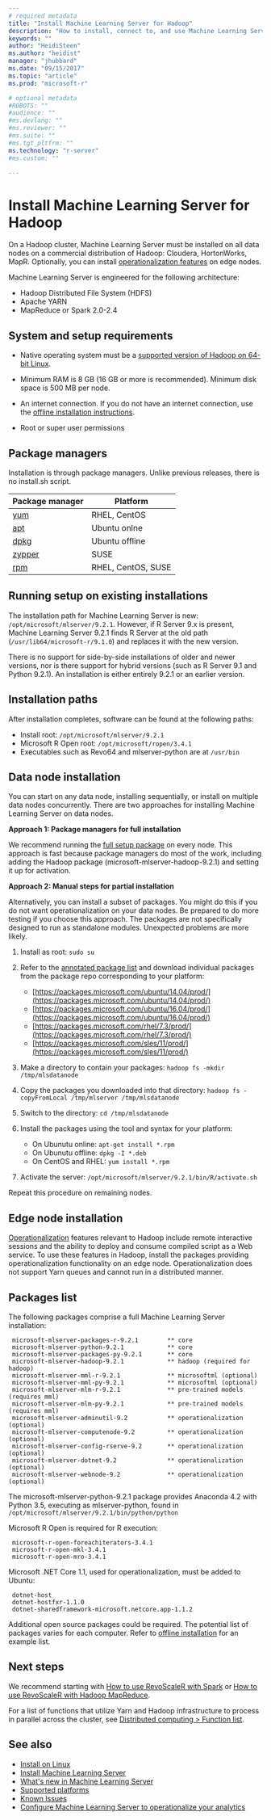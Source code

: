 ```yaml
---
# required metadata
title: "Install Machine Learning Server for Hadoop"
description: "How to install, connect to, and use Machine Learning Server on a Hadoop cluster with Spark or MapReduce"
keywords: ""
author: "HeidiSteen"
ms.author: "heidist"
manager: "jhubbard"
ms.date: "09/15/2017"
ms.topic: "article"
ms.prod: "microsoft-r"

# optional metadata
#ROBOTS: ""
#audience: ""
#ms.devlang: ""
#ms.reviewer: ""
#ms.suite: ""
#ms.tgt_pltfrm: ""
ms.technology: "r-server"
#ms.custom: ""

---
```


# Install Machine Learning Server for Hadoop

On a Hadoop cluster, Machine Learning Server must be installed on all data nodes on a commercial distribution of Hadoop: Cloudera, HortonWorks, MapR. Optionally, you can install [operationalization features](../operationalize/concept-operationalize-deploy-consume.md) on edge nodes.

Machine Learning Server is engineered for the following architecture:

+ Hadoop Distributed File System (HDFS)
+ Apache YARN
+ MapReduce or Spark 2.0-2.4

## System and setup requirements

+ Native operating system must be a [supported version of Hadoop on 64-bit Linux](r-server-install-supported-platforms.md).

+ Minimum RAM is 8 GB (16 GB or more is recommended). Minimum disk space is 500 MB per node.

+ An internet connection. If you do not have an internet connection, use the [offline installation instructions](machine-learning-server-linux-offline.md).

+ Root or super user permissions

<a name="package-manager"></a>

## Package managers

Installation is through package managers. Unlike previous releases, there is no install.sh script. 

| Package manager | Platform |
|-----------------|----------|
|[yum](https://access.redhat.com/documentation/Red_Hat_Enterprise_Linux/6/html/Deployment_Guide/ch-yum.html) | RHEL, CentOS|
|[apt](https://help.ubuntu.com/lts/serverguide/apt.html) | Ubuntu onlne |
| [dpkg](https://help.ubuntu.com/lts/serverguide/dpkg.html) | Ubuntu offline |
|[zypper](https://www.suse.com/documentation/opensuse111/opensuse111_reference/data/sec_zypper.html) | SUSE |
|[rpm](https://access.redhat.com/documentation/en-US/Red_Hat_Enterprise_Linux/3/html/System_Administration_Guide/s1-rpm-using.html) | RHEL, CentOS, SUSE |

## Running setup on existing installations

The installation path for Machine Learning Server is new: `/opt/microsoft/mlserver/9.2.1`. However, if R Server 9.x is present, Machine Learning Server 9.2.1 finds R Server at the old path (`/usr/lib64/microsoft-r/9.1.0`) and replaces it with the new version. 

There is no support for side-by-side installations of older and newer versions, nor is there support for hybrid versions (such as R Server 9.1 and Python 9.2.1). An installation is either entirely 9.2.1 or an earlier version.

## Installation paths

After installation completes, software can be found at the following paths:

+ Install root: `/opt/microsoft/mlserver/9.2.1`
+ Microsoft R Open root: `/opt/microsoft/ropen/3.4.1`
+ Executables such as Revo64 and mlserver-python are at `/usr/bin`

## Data node installation

You can start on any data node, installing sequentially, or install on multiple data nodes concurrently. There are two approaches for installing Machine Learning Server on data nodes. 

**Approach 1: Package managers for full installation** 

We recommend running the [full setup package](machine-learning-server-linux-install.md) on every node. This approach is fast because package managers do most of the work, including adding the Hadoop package (microsoft-mlserver-hadoop-9.2.1) and setting it up for activation.

**Approach 2: Manual steps for partial installation**

Alternatively, you can install a subset of packages. You might do this if you do not want operationalization on your data nodes. Be prepared to do more testing if you choose this approach. The packages are not specifically designed to run as standalone modules. Unexpected problems are more likely. 

1. Install as root: `sudo su`
2. Refer to the [annotated package list](#package-list) and download individual packages from the package repo corresponding to your platform:

   + [https://packages.microsoft.com/ubuntu/14.04/prod/](https://packages.microsoft.com/ubuntu/14.04/prod/)
   + [https://packages.microsoft.com/ubuntu/16.04/prod/](https://packages.microsoft.com/ubuntu/16.04/prod/)
   + [https://packages.microsoft.com/rhel/7.3/prod/](https://packages.microsoft.com/rhel/7.3/prod/)
   + [https://packages.microsoft.com/sles/11/prod/](https://packages.microsoft.com/sles/11/prod/)

3. Make a directory to contain your packages: `hadoop fs -mkdir /tmp/mlsdatanode`
4. Copy the packages you downloaded into that directory: `hadoop fs -copyFromLocal /tmp/mlserver /tmp/mlsdatanode`
5. Switch to the directory: `cd /tmp/mlsdatanode`
6. Install the packages using the tool and syntax for your platform:

    + On Ubunutu online: `apt-get install *.rpm`
    + On Ubunutu offline: `dpkg -I *.deb`
    + On CentOS and RHEL: `yum install *.rpm` 

7. Activate the server: `/opt/microsoft/mlserver/9.2.1/bin/R/activate.sh`

Repeat this procedure on remaining nodes.

## Edge node installation

[Operationalization](../operationalize/concept-operationalize-deploy-consume.md) features relevant to Hadoop include remote interactive sessions and the ability to deploy and consume compiled script as a Web service. To use these features in Hadoop, install the packages providing operationalization functionality on an edge node. Operationalization does not support Yarn queues and cannot run in a distributed manner.

<a name="package-list"></a>

## Packages list 

The following packages comprise a full Machine Learning Server installation:

```
 microsoft-mlserver-packages-r-9.2.1        ** core
 microsoft-mlserver-python-9.2.1            ** core
 microsoft-mlserver-packages-py-9.2.1       ** core
 microsoft-mlserver-hadoop-9.2.1            ** hadoop (required for hadoop)
 microsoft-mlserver-mml-r-9.2.1             ** microsoftml (optional)
 microsoft-mlserver-mml-py-9.2.1            ** microsoftml (optional)
 microsoft-mlserver-mlm-r-9.2.1             ** pre-trained models (requires mml)
 microsoft-mlserver-mlm-py-9.2.1            ** pre-trained models (requires mml)
 microsoft-mlserver-adminutil-9.2           ** operationalization (optional)
 microsoft-mlserver-computenode-9.2         ** operationalization (optional)
 microsoft-mlserver-config-rserve-9.2       ** operationalization (optional) 
 microsoft-mlserver-dotnet-9.2              ** operationalization (optional)
 microsoft-mlserver-webnode-9.2             ** operationalization (optional)
```
The microsoft-mlserver-python-9.2.1 package provides Anaconda 4.2 with Python 3.5, executing as mlserver-python, found in `/opt/microsoft/mlserver/9.2.1/bin/python/python`

Microsoft R Open is required for R execution:

```
 microsoft-r-open-foreachiterators-3.4.1 
 microsoft-r-open-mkl-3.4.1
 microsoft-r-open-mro-3.4.1 
```

Microsoft .NET Core 1.1, used for operationalization, must be added to Ubuntu:

```
 dotnet-host
 dotnet-hostfxr-1.1.0
 dotnet-sharedframework-microsoft.netcore.app-1.1.2 
```

Additional open source packages could be required. The potential list of packages varies for each computer. Refer to [offline installation](machine-learning-server-linux-offline.md) for an example list.

## Next steps

We recommend starting with [How to use RevoScaleR with Spark](../r/how-to-revoscaler-spark.md) or [How to use RevoScaleR with Hadoop MapReduce](../r/how-to-revoscaler-hadoop.md). 

For a list of functions that utilize Yarn and Hadoop infrastructure to process in parallel across the cluster, see [Distributed computing > Function list](../r/how-to-revoscaler-distributed-computing.md#distributed-computing-overview).

## See also

+ [Install on Linux](machine-learning-server-linux-install.md)
+ [Install Machine Learning Server](r-server-install.md)
+ [What's new in Machine Learning Server](../whats-new-in-machine-learning-server.md)
+ [Supported platforms](r-server-install-supported-platforms.md)  
+ [Known Issues](../resources-known-issues.md)  
+ [Configure Machine Learning Server to operationalize your analytics](../what-is-operationalization.md)

